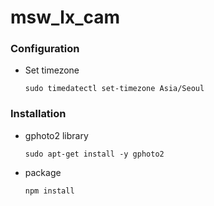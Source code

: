 # msw_lx_cam

### Configuration
- Set timezone 
  ```
  sudo timedatectl set-timezone Asia/Seoul
  ```

### Installation
- gphoto2 library
   ```
   sudo apt-get install -y gphoto2
   ```
- package
  ```
  npm install
  ```
 
